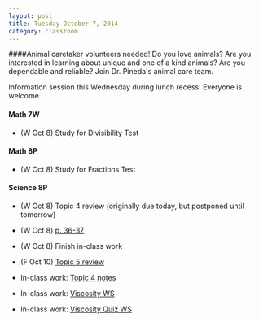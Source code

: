 ```yaml
---
layout: post  
title: Tuesday October 7, 2014
category: classroom
--- 
```

####Animal caretaker volunteers needed!
Do you love animals? Are you interested in learning about unique and one of a kind animals? Are you dependable and reliable? Join Dr. Pineda's animal care team. 

Information session this Wednesday during lunch recess. Everyone is welcome. 

#### Math 7W
* (W Oct 8) Study for Divisibility Test

#### Math 8P
* (W Oct 8) Study for Fractions Test

#### Science 8P
* (W Oct 8) Topic 4 review (originally due today, but postponed until tomorrow)
* (W Oct 8) [p. 36-37](https://www.dropbox.com/s/t2n6enfzp8ort61/ScienceFocus%208%20p36-37.pdf?dl=0)
* (W Oct 8) Finish in-class work
* (F Oct 10) [Topic 5 review](https://www.dropbox.com/s/uz1d8ve6ognskfr/ScienceFocus%208%20p58.pdf?dl=0)

* In-class work: [Topic 4 notes](https://www.dropbox.com/s/v4zkrfb9vokj8bl/Topic%204.1.pdf?dl=0)
* In-class work: [Viscosity WS](https://www.dropbox.com/s/3hc79oxdahkem7c/Viscosity%20vocab%20and%20crossword.pdf?dl=0)
* In-class work: [Viscosity Quiz WS](https://www.dropbox.com/s/lwvk7ld6iyeyfhb/Viscosity%20Quiz.pdf?dl=0)

